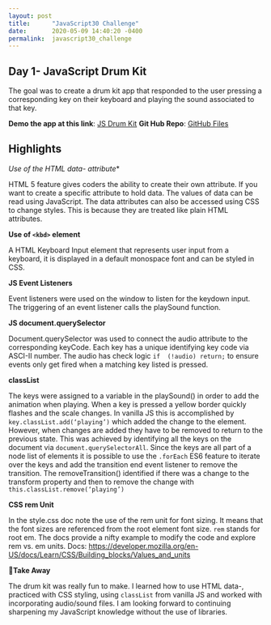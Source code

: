 ```yaml
---
layout: post
title:      "JavaScript30 Challenge"
date:       2020-05-09 14:40:20 -0400
permalink:  javascript30_challenge
---
```


## Day 1- JavaScript Drum Kit

The goal was to create a drum kit app that responded to the user pressing a corresponding key on their keyboard and playing the sound associated to that key.

**Demo the app at this link**: [JS Drum Kit](https://jsdrumkitapp.herokuapp.com/index.html)
**Git Hub Repo**: [GitHub Files](https://github.com/blitzparanoia/my-javascript30)

## Highlights

**Use of the HTML data-* attribute**

HTML 5 feature gives coders the ability to create their own attribute. If you want to create a specific attribute to hold data. The values of data can be read using JavaScript. The data attributes can also be accessed using CSS to change styles. This is because they are treated like plain HTML attributes.

**Use of `<kbd>` element**

A HTML Keyboard Input element that represents user input from a keyboard, it is displayed in a default monospace font and can be styled in CSS.

**JS Event Listeners**

Event listeners were used on the window to listen for the keydown input. The triggering of an event listener calls the playSound function.

**JS document.querySelector**

Document.querySelector was used to connect the audio attribute to the corresponding keyCode. Each key has a unique identifying key code via ASCI-II number. The audio has check logic `if  (!audio) return;` to ensure events only get fired when a matching key listed is pressed.

**classList**

The keys were assigned to a variable in the playSound() in order to add the animation when playing. When a key is pressed a yellow border quickly flashes and the scale changes. In vanilla JS this is accomplished by `key.classList.add(‘playing’)` which added the change to the element. However, when changes are added they have to be removed to return to the previous state. This was achieved by identifying all the keys on the document via `document.querySelectorAll`. Since the keys are all part of a node list of elements it is possible to use the `.forEach` ES6 feature to iterate over the keys and add the transition end event listener to remove the transition. The removeTransition() identified if there was a change to the transform property and then to remove the change with `this.classList.remove(‘playing’)`

**CSS rem Unit**

In the style.css doc note the use of the rem unit for font sizing. It means that the font sizes are referenced from the root element font size. `rem` stands for root em. The docs provide a nifty example to modify the code and explore rem vs. em units.
Docs: https://developer.mozilla.org/en-US/docs/Learn/CSS/Building_blocks/Values_and_units

**🥳Take Away**

The drum kit was really fun to make. I learned how to use HTML data-, practiced with CSS styling, using `classList` from vanilla JS and worked with incorporating audio/sound files. I am looking forward to continuing sharpening my JavaScript knowledge without the use of libraries. 

